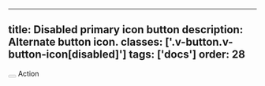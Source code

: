 <!--
 *              © 2025 Visa
 *
 * Licensed under the Apache License, Version 2.0 (the "License");
 * you may not use this file except in compliance with the License.
 * You may obtain a copy of the License at
 *
 *         http://www.apache.org/licenses/LICENSE-2.0
 *
 * Unless required by applicable law or agreed to in writing, software
 * distributed under the License is distributed on an "AS IS" BASIS,
 * WITHOUT WARRANTIES OR CONDITIONS OF ANY KIND, either express or implied.
 * See the License for the specific language governing permissions and
 * limitations under the License.
 *
 -->
---
title: Disabled primary icon button 
description: Alternate button icon. 
classes: ['.v-button.v-button-icon[disabled]']
tags: ['docs']
order: 28
---

<div class="v-flex v-flex-row">
  <div class="v-flex v-flex-col v-gap-2 v-align-items-center">
    <button aria-labelledby="icon-button-label-disabled" class="v-button v-button-icon" disabled="" type="button">
      <svg aria-hidden="true" class="v-icon v-icon-visa v-icon-tiny" focusable="false" viewbox="0 0 16 16">
        <use href="#visa-add-tiny">
        </use>
      </svg>
    </button>
    <span class="v-typography-label-small" id="icon-button-label-disabled" style="color: var(--palette-default-disabled);">
      Action
    </span>
  </div>
</div>
